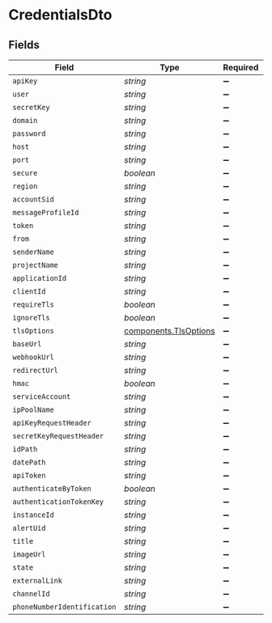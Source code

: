 # CredentialsDto


## Fields

| Field                                                          | Type                                                           | Required                                                       | Description                                                    |
| -------------------------------------------------------------- | -------------------------------------------------------------- | -------------------------------------------------------------- | -------------------------------------------------------------- |
| `apiKey`                                                       | *string*                                                       | :heavy_minus_sign:                                             | N/A                                                            |
| `user`                                                         | *string*                                                       | :heavy_minus_sign:                                             | N/A                                                            |
| `secretKey`                                                    | *string*                                                       | :heavy_minus_sign:                                             | N/A                                                            |
| `domain`                                                       | *string*                                                       | :heavy_minus_sign:                                             | N/A                                                            |
| `password`                                                     | *string*                                                       | :heavy_minus_sign:                                             | N/A                                                            |
| `host`                                                         | *string*                                                       | :heavy_minus_sign:                                             | N/A                                                            |
| `port`                                                         | *string*                                                       | :heavy_minus_sign:                                             | N/A                                                            |
| `secure`                                                       | *boolean*                                                      | :heavy_minus_sign:                                             | N/A                                                            |
| `region`                                                       | *string*                                                       | :heavy_minus_sign:                                             | N/A                                                            |
| `accountSid`                                                   | *string*                                                       | :heavy_minus_sign:                                             | N/A                                                            |
| `messageProfileId`                                             | *string*                                                       | :heavy_minus_sign:                                             | N/A                                                            |
| `token`                                                        | *string*                                                       | :heavy_minus_sign:                                             | N/A                                                            |
| `from`                                                         | *string*                                                       | :heavy_minus_sign:                                             | N/A                                                            |
| `senderName`                                                   | *string*                                                       | :heavy_minus_sign:                                             | N/A                                                            |
| `projectName`                                                  | *string*                                                       | :heavy_minus_sign:                                             | N/A                                                            |
| `applicationId`                                                | *string*                                                       | :heavy_minus_sign:                                             | N/A                                                            |
| `clientId`                                                     | *string*                                                       | :heavy_minus_sign:                                             | N/A                                                            |
| `requireTls`                                                   | *boolean*                                                      | :heavy_minus_sign:                                             | N/A                                                            |
| `ignoreTls`                                                    | *boolean*                                                      | :heavy_minus_sign:                                             | N/A                                                            |
| `tlsOptions`                                                   | [components.TlsOptions](../../models/components/tlsoptions.md) | :heavy_minus_sign:                                             | N/A                                                            |
| `baseUrl`                                                      | *string*                                                       | :heavy_minus_sign:                                             | N/A                                                            |
| `webhookUrl`                                                   | *string*                                                       | :heavy_minus_sign:                                             | N/A                                                            |
| `redirectUrl`                                                  | *string*                                                       | :heavy_minus_sign:                                             | N/A                                                            |
| `hmac`                                                         | *boolean*                                                      | :heavy_minus_sign:                                             | N/A                                                            |
| `serviceAccount`                                               | *string*                                                       | :heavy_minus_sign:                                             | N/A                                                            |
| `ipPoolName`                                                   | *string*                                                       | :heavy_minus_sign:                                             | N/A                                                            |
| `apiKeyRequestHeader`                                          | *string*                                                       | :heavy_minus_sign:                                             | N/A                                                            |
| `secretKeyRequestHeader`                                       | *string*                                                       | :heavy_minus_sign:                                             | N/A                                                            |
| `idPath`                                                       | *string*                                                       | :heavy_minus_sign:                                             | N/A                                                            |
| `datePath`                                                     | *string*                                                       | :heavy_minus_sign:                                             | N/A                                                            |
| `apiToken`                                                     | *string*                                                       | :heavy_minus_sign:                                             | N/A                                                            |
| `authenticateByToken`                                          | *boolean*                                                      | :heavy_minus_sign:                                             | N/A                                                            |
| `authenticationTokenKey`                                       | *string*                                                       | :heavy_minus_sign:                                             | N/A                                                            |
| `instanceId`                                                   | *string*                                                       | :heavy_minus_sign:                                             | N/A                                                            |
| `alertUid`                                                     | *string*                                                       | :heavy_minus_sign:                                             | N/A                                                            |
| `title`                                                        | *string*                                                       | :heavy_minus_sign:                                             | N/A                                                            |
| `imageUrl`                                                     | *string*                                                       | :heavy_minus_sign:                                             | N/A                                                            |
| `state`                                                        | *string*                                                       | :heavy_minus_sign:                                             | N/A                                                            |
| `externalLink`                                                 | *string*                                                       | :heavy_minus_sign:                                             | N/A                                                            |
| `channelId`                                                    | *string*                                                       | :heavy_minus_sign:                                             | N/A                                                            |
| `phoneNumberIdentification`                                    | *string*                                                       | :heavy_minus_sign:                                             | N/A                                                            |